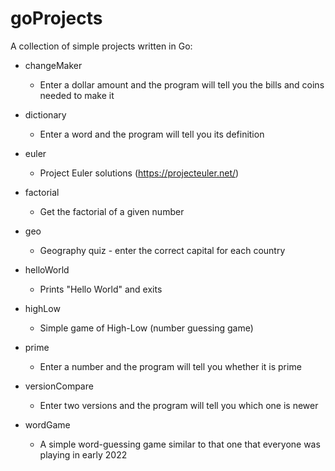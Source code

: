 # goProjects
A collection of simple projects written in Go:

- changeMaker
  - Enter a dollar amount and the program will tell you the bills and coins needed to make it

- dictionary
  - Enter a word and the program will tell you its definition

- euler
  - Project Euler solutions (https://projecteuler.net/)

- factorial
  - Get the factorial of a given number

- geo
  - Geography quiz - enter the correct capital for each country

- helloWorld
  - Prints "Hello World" and exits

- highLow
  - Simple game of High-Low (number guessing game)

- prime
  - Enter a number and the program will tell you whether it is prime

- versionCompare
  - Enter two versions and the program will tell you which one is newer

- wordGame
  - A simple word-guessing game similar to that one that everyone was playing in early 2022
